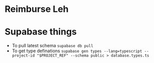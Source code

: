 # Reimburse Leh

# Supabase things
* To pull latest schema `supabase db pull`
* To get type definations `supabase gen types --lang=typescript --project-id "$PROJECT_REF" --schema public > database.types.ts`